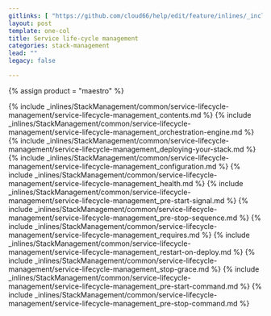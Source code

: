 ```yaml
---
gitlinks: [ "https://github.com/cloud66/help/edit/feature/inlines/_includes/_inlines/StackManagement/common/service-lifecycle-management/service-lifecycle-management_contents.html", "https://github.com/cloud66/help/edit/feature/inlines/_includes/_inlines/StackManagement/common/service-lifecycle-management/service-lifecycle-management_orchestration-engine.html", "https://github.com/cloud66/help/edit/feature/inlines/_includes/_inlines/StackManagement/common/service-lifecycle-management/service-lifecycle-management_deploying-your-stack.html", "https://github.com/cloud66/help/edit/feature/inlines/_includes/_inlines/StackManagement/common/service-lifecycle-management/service-lifecycle-management_configuration.html", "https://github.com/cloud66/help/edit/feature/inlines/_includes/_inlines/StackManagement/common/service-lifecycle-management/service-lifecycle-management_health.html", "https://github.com/cloud66/help/edit/feature/inlines/_includes/_inlines/StackManagement/common/service-lifecycle-management/service-lifecycle-management_pre-start-signal.html", "https://github.com/cloud66/help/edit/feature/inlines/_includes/_inlines/StackManagement/common/service-lifecycle-management/service-lifecycle-management_pre-stop-sequence.html", "https://github.com/cloud66/help/edit/feature/inlines/_includes/_inlines/StackManagement/common/service-lifecycle-management/service-lifecycle-management_requires.html", "https://github.com/cloud66/help/edit/feature/inlines/_includes/_inlines/StackManagement/common/service-lifecycle-management/service-lifecycle-management_restart-on-deploy.html", "https://github.com/cloud66/help/edit/feature/inlines/_includes/_inlines/StackManagement/common/service-lifecycle-management/service-lifecycle-management_stop-grace.html", "https://github.com/cloud66/help/edit/feature/inlines/_includes/_inlines/StackManagement/common/service-lifecycle-management/service-lifecycle-management_pre-start-command.html", "https://github.com/cloud66/help/edit/feature/inlines/_includes/_inlines/StackManagement/common/service-lifecycle-management/service-lifecycle-management_pre-stop-command.html" ]
layout: post
template: one-col
title: Service life-cycle management
categories: stack-management
lead: ""
legacy: false

---
```

{% assign product = "maestro" %}

{% include _inlines/StackManagement/common/service-lifecycle-management/service-lifecycle-management_contents.md %}
{% include _inlines/StackManagement/common/service-lifecycle-management/service-lifecycle-management_orchestration-engine.md %}
{% include _inlines/StackManagement/common/service-lifecycle-management/service-lifecycle-management_deploying-your-stack.md %}
{% include _inlines/StackManagement/common/service-lifecycle-management/service-lifecycle-management_configuration.md %}
{% include _inlines/StackManagement/common/service-lifecycle-management/service-lifecycle-management_health.md %}
{% include _inlines/StackManagement/common/service-lifecycle-management/service-lifecycle-management_pre-start-signal.md %}
{% include _inlines/StackManagement/common/service-lifecycle-management/service-lifecycle-management_pre-stop-sequence.md %}
{% include _inlines/StackManagement/common/service-lifecycle-management/service-lifecycle-management_requires.md %}
{% include _inlines/StackManagement/common/service-lifecycle-management/service-lifecycle-management_restart-on-deploy.md %}
{% include _inlines/StackManagement/common/service-lifecycle-management/service-lifecycle-management_stop-grace.md %}
{% include _inlines/StackManagement/common/service-lifecycle-management/service-lifecycle-management_pre-start-command.md %}
{% include _inlines/StackManagement/common/service-lifecycle-management/service-lifecycle-management_pre-stop-command.md %}
